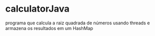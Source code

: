 # calculatorJava
programa que calcula a raiz quadrada de números usando threads e armazena os resultados em um HashMap

